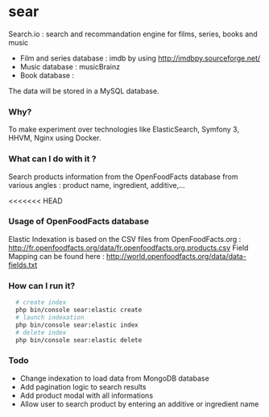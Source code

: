 # sear
Search.io : search and recommandation engine for films, series, books and music

* Film and series database : imdb by using http://imdbpy.sourceforge.net/
* Music database : musicBrainz
* Book database : 


The data will be stored in a MySQL database. 



### Why?

To make experiment over technologies like ElasticSearch, Symfony 3, HHVM, Nginx using Docker.

### What can I do with it ?

Search products information from the OpenFoodFacts database from various angles : product name, ingredient, additive,...

<<<<<<< HEAD
### Usage of OpenFoodFacts database

Elastic Indexation is based on the CSV files from OpenFoodFacts.org : 
  http://fr.openfoodfacts.org/data/fr.openfoodfacts.org.products.csv
Field Mapping can be found here : 
  http://world.openfoodfacts.org/data/data-fields.txt


### How can I run it?

```bash
  # create index
  php bin/console sear:elastic create
  # launch indexation
  php bin/console sear:elastic index
  # delete index
  php bin/console sear:elastic delete
```

### Todo

* Change indexation to load data from MongoDB database
* Add pagination logic to search results
* Add product modal with all informations
* Allow user to search product by entering an additive or ingredient name






